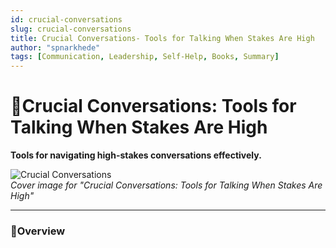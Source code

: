 ```yaml
---
id: crucial-conversations
slug: crucial-conversations
title: Crucial Conversations- Tools for Talking When Stakes Are High
author: "spnarkhede"
tags: [Communication, Leadership, Self-Help, Books, Summary]
---
```


# 📒Crucial Conversations: Tools for Talking When Stakes Are High

**Tools for navigating high-stakes conversations effectively.**

![Crucial Conversations](/books/covers/crucialConversations.jpg)  
*Cover image for "Crucial Conversations: Tools for Talking When Stakes Are High"*

---

### 📖Overview